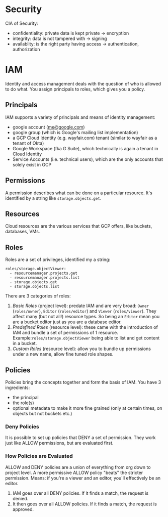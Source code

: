 # Security

CIA of Security:
* confidentiality: private data is kept private -> encryption
* integrity: data is not tampered with -> signing
* availablity: is the right party having access -> authentication, authorization

# IAM

Identity and access management deals with the question of who is allowed to do what.
You assign principals to roles, which gives you a policy.

## Principals

IAM supports a variety of principals and means of identity management:
* google account (me@google.com)
* google group (which is Google's mailing list implementation)
* a GCP Cloud Identity (e.g. wayfair.com) tenant (similar to wayfair as a tenant of Okta)
* Google Workspace (fka G Suite), which technically is again a tenant in Cloud Identity
* Service Accounts (i.e. technical users), which are the only accounts that solely exist in GCP

## Permissions

A permission describes what can be done on a particular resource. It's identified by a string like `storage.objects.get`.

## Resources

Cloud resources are the various services that GCP offers, like buckets, databases, VMs.

## Roles

Roles are a set of privileges, identified my a string: 
```
roles/storage.objectViewer:
  - resourcemanager.projects.get
  - resourcemanager.projects.list
  - storage.objects.get
  - storage.objects.list
```

There are 3 categories of roles:

1) _Basic Roles_ (project level): predate IAM and are very broad: `Owner` (`roles/owner`), `Editor` (`roles/editor`) and `Viewer` (`roles/viewer`). They affect many (but not all!) resource types. So being an `Editor` mean you are a bucket editor just as you are a database editor.
2) _Predefined Roles_ (resource level): these came with the introduction of IAM and bundle a set of permissions of 1 resource. Example:`roles/storage.objectViewer` being able to list and get content in a bucket.
3) _Custom Roles_ (resource level): allow you to bundle up permissions under a new name, allow fine tuned role shapes.

## Policies

Policies bring the concepts together and form the basis of IAM. You have 3 ingredients:

* the principal
* the role(s)
* optional metadata to make it more fine grained (only at certain times, on objects but not buckets etc.)

### Deny Policies

It is possible to set up policies that DENY a set of permission. They work just like ALLOW permissions, but are evaluated first.

### How Policies are Evaluated

ALLOW and DENY policies are a union of everything from org down to project level. A more permissive ALLOW policy "beats" the stricter permission. Means: if you're a viewer and an editor, you'll effectively be an editor.

1) IAM goes over all DENY policies. If it finds a match, the request is denied.
2) It then goes over all ALLOW policies. If it finds a match, the request is approved.
